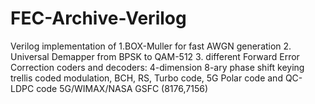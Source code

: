 # FEC-Archive-Verilog
Verilog implementation of 
1.BOX-Muller for fast AWGN generation 
2. Universal Demapper from BPSK to QAM-512
3. different Forward Error Correction coders and decoders:
4-dimension 8-ary phase shift keying trellis coded modulation, 
BCH, RS, Turbo code, 5G Polar code and QC-LDPC code 5G/WIMAX/NASA GSFC (8176,7156) 



